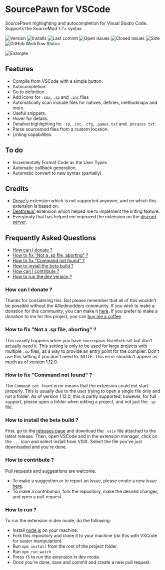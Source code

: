 # SourcePawn for VSCode

SourcePawn highlighting and autocompletion for Visual Studio Code. Supports the SourceMod 1.7+ syntax.

![Version](https://vsmarketplacebadge.apphb.com/version/Sarrus.sourcepawn-vscode.svg) ![Installs](https://vsmarketplacebadge.apphb.com/installs-short/Sarrus.sourcepawn-vscode.svg) ![Last commit](https://img.shields.io/github/last-commit/Sarrus1/sourcepawn-vscode) ![Open issues](https://img.shields.io/github/issues/Sarrus1/sourcepawn-vscode) ![Closed issues](https://img.shields.io/github/issues-closed/Sarrus1/sourcepawn-vscode) ![Size](https://img.shields.io/github/repo-size/Sarrus1/sourcepawn-vscode) ![GitHub Workflow Status](https://img.shields.io/github/workflow/status/Sarrus1/sourcepawn-vscode/Package%20Extension)

![Example](https://raw.githubusercontent.com/Sarrus1/sourcepawn-vscode/master/images/example.gif)

## Features

- Compile from VSCode with a simple button.
- Autocompletion.
- Go to definition.
- Add icons for `.smx`, `.sp` and `.inc` files
- Automatically scan include files for natives, defines, methodmaps and more.
- Useful snippets.
- Hover for details.
- Detailed highlighting for `.sp`, `.inc`, `.cfg`, `.games.txt` and `.phrases.txt`.
- Parse sourcemod files from a custom location.
- Linting capabilities.

## To do

- Incrementally Format Code as the User Types
- Automatic callback generation.
- Automatic convert to new syntax (partially).

## Credits

- [Dreae's](https://github.com/Dreae/sourcepawn-vscode) extension which is not supported anymore, and on which this extension is based on.
- [Deathreus'](https://github.com/Deathreus/SPLinter) extension which helped me to implement the linting feature.
- Everybody that has helped me improved the extension on the [discord server](https://discord.tensor.fr).

## Frequently Asked Questions

- [How can I donate ?](#how-can-i-donate-)
- [How to fix "Not a .sp file, aborting" ?](#how-to-fix-not-a-sp-file-aborting-")
- [How to fix "Command not found" ?](#how-to-fix-command-not-found-)
- [How to install the beta build ?](#how-to-install-the-beta-build-)
- [How can I contribute ?](#how-to-contribute-)
- [How to run the dev version ?](#how-to-run-)

### How can I donate ?

Thanks for considering this. But please remember that all of this wouldn't be possible without the Alliedmodders community. If you wish to make a donation for this community, you can make it [here](https://sourcemod.net/donate.php).
If you prefer to make a donation to me for this project, you can [buy me a coffee](https://www.buymeacoffee.com/sarrus)

### How to fix "Not a .sp file, aborting" ?

This usually happens when you have `sourcepawn.MainPath` set but don't actually need it. This setting is only to be used for large projects with multiple `.sp` files, as a way to provide an entry point for the compiler.
Don't use this setting if you don't need to.
NOTE: This error shouldn't appear as much as of version 1.12.0.

### How to fix "Command not found" ?

The `Command not found` error means that the extension could not start properly.
This is usually due to the user trying to open a single file only and not a folder.
As of version 1.12.0, this is partly supported, however, for full support, please open a folder when editing a project, and not just the `.sp` file.

### How to install the beta build ?

First, go to the [releases page](https://github.com/Sarrus1/sourcepawn-vscode/releases) and download the `.vsix` file attached to the latest release.
Then, open VSCode and in the extension manager, click on the `...` icon and select install from VSIX.
Select the file you've just downloaded and you're done.

### How to contribute ?

Pull requests and suggestions are welcome.

- To make a suggestion or to report an issue, please create a new issue [here](https://github.com/Sarrus1/sourcepawn-vscode/issues).
- To make a contribution, fork the repository, make the desired changes, and open a pull request.

### How to run ?

To run the extension in dev mode, do the following:

- Install [node.js](https://nodejs.org/en/) on your machine.
- Fork this repository and clone it to your machine (do this with VSCode for easier manipulation).
- Run `npm install` from the root of the project folder.
- Run `npm run watch`
- Press `f5` to run the extension in dev mode.
- Once you're done, save and commit and create a new pull request.
